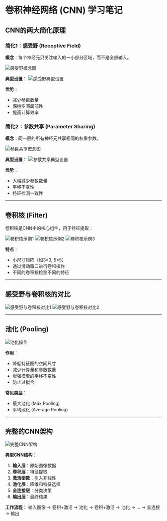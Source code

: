 # 卷积神经网络 (CNN) 学习笔记

## CNN的两大简化原理

### 简化1：感受野 (Receptive Field)

**概念**：每个神经元只关注输入的一小部分区域，而不是全部输入。

![感受野概念图](CNN/image.png)

**典型设置**：
![感受野典型设置](CNN/image-1.png)

**优势**：
- 减少参数数量
- 保持空间局部性
- 提高计算效率

### 简化2：参数共享 (Parameter Sharing)

**概念**：同一层的所有神经元共享相同的权重参数。

![参数共享概念图](CNN/image-2.png)

**典型设置**：
![参数共享典型设置](CNN/image-3.png)

**优势**：
- 大幅减少参数数量
- 平移不变性
- 特征检测一致性

---

## 卷积核 (Filter)

卷积核是CNN中的核心组件，用于特征提取：

![卷积核示例1](CNN/image-4.png)
![卷积核示例2](CNN/image-5.png)
![卷积核示例3](CNN/image-6.png)

**特点**：
- 小尺寸矩阵（如3×3, 5×5）
- 通过滑动窗口进行卷积操作
- 不同的卷积核检测不同的特征

---

## 感受野与卷积核的对比

![感受野与卷积核对比1](CNN/image-8.png)
![感受野与卷积核对比2](CNN/image-9.png)

---

## 池化 (Pooling)

![池化操作](CNN/image-10.png)

**作用**：
- 降低特征图的空间尺寸
- 减少计算量和参数数量
- 增强模型的平移不变性
- 防止过拟合

**常见类型**：
- 最大池化 (Max Pooling)
- 平均池化 (Average Pooling)

---

## 完整的CNN架构

![完整CNN架构](CNN/image-11.png)

**典型CNN结构**：
1. **输入层**：原始图像数据
2. **卷积层**：特征提取
3. **激活函数**：引入非线性
4. **池化层**：降维和特征选择
5. **全连接层**：分类决策
6. **输出层**：最终结果

**工作流程**：
输入图像 → 卷积+激活 → 池化 → 卷积+激活 → 池化 → ... → 全连接 → 输出